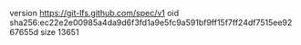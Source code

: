 version https://git-lfs.github.com/spec/v1
oid sha256:ec22e2e00985a4da9d6f3fd1a9e5fc9a591bf9ff15f7ff24df7515ee9267655d
size 13651
